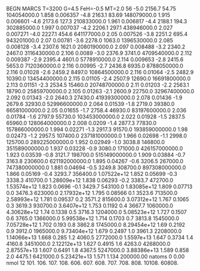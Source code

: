 BEGN
MARCS T=3200 G=4.5 FeH=-0.5 MT=2.0
                  56
-5.0 2156.7 54.75 104054000.0 1.858 0.006357 
-4.8 2163.1 83.69 148079000.0 1.915 0.006601 
-4.6 2173.6 127.3 210833000.0 1.961 0.006817 
-4.4 2188.1 194.3 302885000.0 1.997 0.007037 
-4.2 2206.1 297.1 438946000.0 2.027 0.007271 
-4.0 2227.1 454.6 641177000.0 2.05 0.007526 
-3.8 2251.2 695.4 943201000.0 2.07 0.00781 
-3.6 2278.0 1063.0 1396530000.0 2.085 0.008128 
-3.4 2307.6 1621.0 2080190000.0 2.097 0.008488 
-3.2 2340.2 2467.0 3116430000.0 2.106 0.0089 
-3.0 2376.9 3741.0 4709540000.0 2.112 0.009387 
-2.9 2395.4 4601.0 5778910000.0 2.114 0.009653 
-2.8 2415.6 5653.0 7120360000.0 2.116 0.00995 
-2.7 2436.8 6935.0 8788050000.0 2.116 0.01028 
-2.6 2459.2 8497.0 10864500000.0 2.116 0.01064 
-2.5 2482.9 10390.0 13454400000.0 2.115 0.01105 
-2.4 2507.9 12690.0 16691800000.0 2.113 0.01151 
-2.3 2534.5 15460.0 20748700000.0 2.11 0.01203 
-2.2 2563.1 18790.0 25859700000.0 2.105 0.01263 
-2.1 2600.9 22750.0 32967400000.0 2.092 0.01343 
-2.0 2640.3 27430.0 41939300000.0 2.078 0.01436 
-1.9 2679.6 32930.0 52996600000.0 2.064 0.01539 
-1.8 2719.0 39380.0 66581000000.0 2.05 0.01655 
-1.7 2758.4 46930.0 83197600000.0 2.036 0.01784 
-1.6 2797.9 55730.0 103453000000.0 2.022 0.01928 
-1.5 2837.5 65960.0 128064000000.0 2.008 0.0209 
-1.4 2877.3 77830.0 157866000000.0 1.994 0.02271 
-1.3 2917.3 91570.0 193859000000.0 1.98 0.02473 
-1.2 2957.5 107400.0 237181000000.0 1.966 0.02698 
-1.1 2998.0 125700.0 289225000000.0 1.952 0.02949 
-1.0 3038.8 146800.0 351589000000.0 1.937 0.03228 
-0.9 3080.0 171000.0 426157000000.0 1.923 0.03539 
-0.8 3121.7 198700.0 515149000000.0 1.909 0.03884 
-0.7 3163.8 230600.0 621192000000.0 1.895 0.04267 
-0.6 3206.5 267000.0 747380000000.0 1.881 0.04694 
-0.5 3249.8 308700.0 897308000000.0 1.866 0.05169 
-0.4 3293.7 356400.0 1.07522e+12 1.852 0.05699 
-0.3 3338.3 410700.0 1.28609e+12 1.838 0.06293 
-0.2 3383.7 472700.0 1.53574e+12 1.823 0.0696 
-0.1 3429.7 543100.0 1.83085e+12 1.809 0.07713 
0.0 3476.3 623000.0 2.17932e+12 1.795 0.08566 
0.1 3523.6 713500.0 2.58993e+12 1.781 0.09537 
0.2 3571.2 815600.0 3.07312e+12 1.767 0.1065 
0.3 3619.3 930700.0 3.6407e+12 1.753 0.1192 
0.4 3667.7 1060000.0 4.30628e+12 1.74 0.1338 
0.5 3716.3 1204000.0 5.08523e+12 1.727 0.1507 
0.6 3765.0 1366000.0 5.99538e+12 1.714 0.1703 
0.7 3813.8 1545000.0 7.05728e+12 1.702 0.193 
0.8 3862.8 1745000.0 8.29454e+12 1.69 0.2192 
0.9 3912.0 1965000.0 9.73404e+12 1.679 0.2497 
1.0 3961.3 2208000.0 1.14066e+13 1.668 0.285 
1.2 4060.5 2772000.0 1.5597e+13 1.647 0.3734 
1.4 4160.8 3451000.0 2.12212e+13 1.627 0.4915 
1.6 4263.0 4268000.0 2.87557e+13 1.607 0.6491 
1.8 4367.5 5247000.0 3.88386e+13 1.589 0.858 
2.0 4475.1 6421000.0 5.23421e+13 1.571 1.134 
200000.00
natoms              0      0.00
nmol          12
          101.         106.       107.      108.         606.        607.        608.
          707.         708.       808.    10108.       60808.
